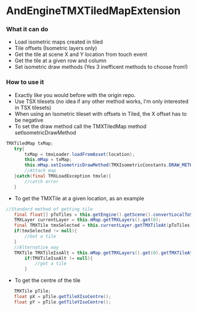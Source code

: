 # AndEngineTMXTiledMapExtension

### What it can do
 * Load isometric maps created in tiled
 * Tile offsets (Isometric layers only)
 * Get the tile at scene X and Y location from touch event
 * Get the tile at a given row and column
 * Set isometric draw methods (Yes 3 inefficent methods to choose from!)

### How to use it
 * Exactly like you would before with the origin repo.
 * Use TSX tilesets (no idea if any other method works, I'm only interested in TSX tilesets)
 * When using an Isometric tileset with offsets in Tiled, the X offset has to be negative
 * To set the draw method call the TMXTiledMap method setIsometricDrawMethod
 
 
 ```java
TMXTiledMap txMap;
	try{
		txMap = tmxLoader.loadFromAsset(location);
		this.mMap = txMap;
		this.mMap.setIsometricDrawMethod(TMXIsometricConstants.DRAW_METHOD_ISOMETRIC_CULLING_PADDING);
		//Attach map
	}catch(final TMXLoadException tmxle){
		//catch error
	}
```

 * To get the TMXTile at a given location, as an example
 
 ```java
//Standard method of getting tile
	final float[] pToTiles = this.getEngine().getScene().convertLocalToSceneCoordinates(pX, pY);
	TMXLayer currentLayer = this.mMap.getTMXLayers().get(0);
	final TMXTile tmxSelected = this.currentLayer.getTMXTileAt(pToTiles[0], pToTiles[1]);
	if(tmxSelected != null){
		//Got a tile
	}
	//Alternative way
	TMXTile TMXTileIsoAlt = this.mMap.getTMXLayers().get(0).getTMXTileAtIsometricAlternative(pToTiles);
		if(TMXTileIsoAlt != null){
			//got a tile
		}			
```

 * To get the centre of the tile
 
 ```java
	TMXTile pTile;
	float pX = pTile.getTileXIsoCentre();
	float pY = pTile.getTileYIsoCentre();
```
 